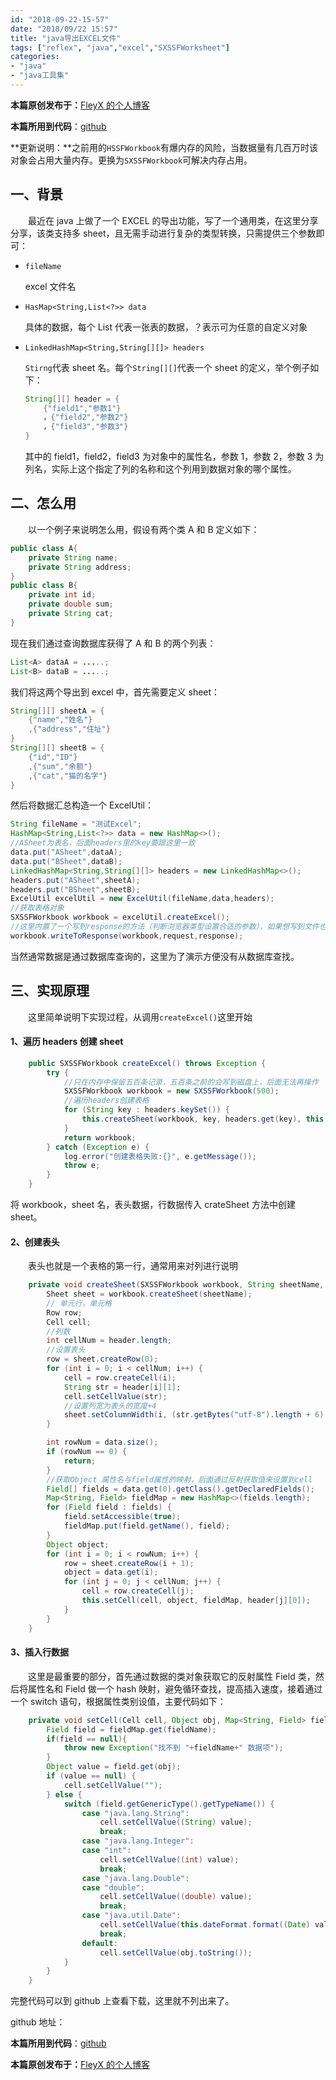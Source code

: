 ```yaml
---
id: "2018-09-22-15-57"
date: "2018/09/22 15:57"
title: "java导出EXCEL文件"
tags: ["reflex", "java","excel","SXSSFWorksheet"]
categories: 
- "java"
- "java工具集"
---
```


**本篇原创发布于：**[FleyX 的个人博客](blog.fleyx.com/blog/detail/2018-09-22-15-57)

**本篇所用到代码**：[github](https://github.com/FleyX/demo-project/blob/master/%E6%9D%82%E9%A1%B9/excel%E5%AF%BC%E5%87%BA.java)

**更新说明：**之前用的`HSSFWorkbook`有爆内存的风险，当数据量有几百万时该对象会占用大量内存。更换为`SXSSFWorkbook`可解决内存占用。

## 一、背景

&emsp;&emsp;最近在 java 上做了一个 EXCEL 的导出功能，写了一个通用类，在这里分享分享，该类支持多 sheet，且无需手动进行复杂的类型转换，只需提供三个参数即可：

- `fileName`

  excel 文件名

- `HasMap<String,List<?>> data`

  具体的数据，每个 List 代表一张表的数据，？表示可为任意的自定义对象

- `LinkedHashMap<String,String[][]> headers`

  `Stirng`代表 sheet 名。每个`String[][]`代表一个 sheet 的定义，举个例子如下：

  ```java
  String[][] header = {
      {"field1","参数1"}
      ，{"field2","参数2"}
      ，{"field3","参数3"}
  }
  ```

  其中的 field1，field2，field3 为对象中的属性名，参数 1，参数 2，参数 3 为列名，实际上这个指定了列的名称和这个列用到数据对象的哪个属性。

<!-- more -->

## 二、怎么用

&emsp;&emsp;以一个例子来说明怎么用，假设有两个类 A 和 B 定义如下：

```java
public class A{
    private String name;
    private String address;
}
public class B{
    private int id;
    private double sum;
    private String cat;
}
```

现在我们通过查询数据库获得了 A 和 B 的两个列表：

```java
List<A> dataA = .....;
List<B> dataB = .....;
```

我们将这两个导出到 excel 中，首先需要定义 sheet：

```java
String[][] sheetA = {
    {"name","姓名"}
    ,{"address","住址"}
}
String[][] sheetB = {
    {"id","ID"}
    ,{"sum","余额"}
    ,{"cat","猫的名字"}
}
```

然后将数据汇总构造一个 ExcelUtil：

```java
String fileName = "测试Excel";
HashMap<String,List<?>> data = new HashMap<>();
//ASheet为表名，后面headers里的key要跟这里一致
data.put("ASheet",dataA);
data.put("BSheet",dataB);
LinkedHashMap<String,String[][]> headers = new LinkedHashMap<>();
headers.put("ASheet",sheetA);
headers.put("BSheet",sheetB);
ExcelUtil excelUtil = new ExcelUtil(fileName,data,headers);
//获取表格对象
SXSSFWorkbook workbook = excelUtil.createExcel();
//这里内置了一个写到response的方法（判断浏览器类型设置合适的参数），如果想写到文件也是类似的
workbook.writeToResponse(workbook,request,response);
```

当然通常数据是通过数据库查询的，这里为了演示方便没有从数据库查找。

## 三、实现原理

&emsp;&emsp;这里简单说明下实现过程，从调用`createExcel()`这里开始

#### 1、遍历 headers 创建 sheet

```java
    public SXSSFWorkbook createExcel() throws Exception {
        try {
            //只在内存中保留五百条记录，五百条之前的会写到磁盘上，后面无法再操作
            SXSSFWorkbook workbook = new SXSSFWorkbook(500);
            //遍历headers创建表格
            for (String key : headers.keySet()) {
                this.createSheet(workbook, key, headers.get(key), this.data.get(key));
            }
            return workbook;
        } catch (Exception e) {
            log.error("创建表格失败:{}", e.getMessage());
            throw e;
        }
    }
```

将 workbook，sheet 名，表头数据，行数据传入 crateSheet 方法中创建 sheet。

#### 2、创建表头

&emsp;&emsp;表头也就是一个表格的第一行，通常用来对列进行说明

```java
    private void createSheet(SXSSFWorkbook workbook, String sheetName, String[][] header, List<?> data) throws Exception {
        Sheet sheet = workbook.createSheet(sheetName);
        // 单元行，单元格
        Row row;
        Cell cell;
        //列数
        int cellNum = header.length;
        //设置表头
        row = sheet.createRow(0);
        for (int i = 0; i < cellNum; i++) {
            cell = row.createCell(i);
            String str = header[i][1];
            cell.setCellValue(str);
            //设置列宽为表头的宽度+4
            sheet.setColumnWidth(i, (str.getBytes("utf-8").length + 6) * 256);
        }

        int rowNum = data.size();
        if (rowNum == 0) {
            return;
        }
        //获取Object 属性名与field属性的映射，后面通过反射获取值来设置到cell
        Field[] fields = data.get(0).getClass().getDeclaredFields();
        Map<String, Field> fieldMap = new HashMap<>(fields.length);
        for (Field field : fields) {
            field.setAccessible(true);
            fieldMap.put(field.getName(), field);
        }
        Object object;
        for (int i = 0; i < rowNum; i++) {
            row = sheet.createRow(i + 1);
            object = data.get(i);
            for (int j = 0; j < cellNum; j++) {
                cell = row.createCell(j);
                this.setCell(cell, object, fieldMap, header[j][0]);
            }
        }
    }
```

#### 3、插入行数据

&emsp;&emsp;这里是最重要的部分，首先通过数据的类对象获取它的反射属性 Field 类，然后将属性名和 Field 做一个 hash 映射，避免循环查找，提高插入速度，接着通过一个 switch 语句，根据属性类别设值，主要代码如下：

```java
    private void setCell(Cell cell, Object obj, Map<String, Field> fieldMap, String fieldName) throws Exception {
        Field field = fieldMap.get(fieldName);
        if(field == null){
            throw new Exception("找不到 "+fieldName+" 数据项");
        }
        Object value = field.get(obj);
        if (value == null) {
            cell.setCellValue("");
        } else {
            switch (field.getGenericType().getTypeName()) {
                case "java.lang.String":
                    cell.setCellValue((String) value);
                    break;
                case "java.lang.Integer":
                case "int":
                    cell.setCellValue((int) value);
                    break;
                case "java.lang.Double":
                case "double":
                    cell.setCellValue((double) value);
                    break;
                case "java.util.Date":
                    cell.setCellValue(this.dateFormat.format((Date) value));
                    break;
                default:
                    cell.setCellValue(obj.toString());
            }
        }
    }
```

完整代码可以到 github 上查看下载，这里就不列出来了。

github 地址：

**本篇所用到代码**：[github](https://github.com/FleyX/demo-project/blob/master/%E6%9D%82%E9%A1%B9/excel%E5%AF%BC%E5%87%BA.java)

**本篇原创发布于：**[FleyX 的个人博客](blog.fleyx.com/blog/detail/2018-09-22-15-57)
